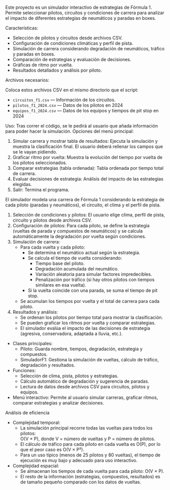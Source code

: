 Este proyecto es un simulador interactivo de estrategias de Fórmula 1. Permite seleccionar pilotos, circuitos y condiciones de carrera para analizar el impacto de diferentes estrategias de neumáticos y paradas en boxes.

Características:
- Selección de pilotos y circuitos desde archivos CSV.
- Configuración de condiciones climáticas y perfil de pista.
- Simulación de carrera considerando degradación de neumáticos, tráfico y paradas en boxes.
- Comparación de estrategias y evaluación de decisiones.
- Gráficas de ritmo por vuelta.
- Resultados detallados y análisis por piloto.

Archivos necesarios:

Coloca estos archivos CSV en el mismo directorio que el script:

- `circuitos_f1.csv` — Información de los circuitos.
- `pilotos_f1_2024.csv` — Datos de los pilotos en 2024
- `equipos_f1_2024.csv` — Datos de los equipos y tiempos de pit stop en 2024

Uso:
Tras correr el código, se le pedirá al usuario que añada información para poder hacer la simulación. 
Opciones del menú principal:
1. Simular carrera y mostrar tabla de resultados: Ejecuta la simulación y muestra la clasificación final. El usuario deberá rellenar los campos que se le vayan pidiendo. 
2. Graficar ritmo por vuelta: Muestra la evolución del tiempo por vuelta de los pilotos seleccionados. 
3. Comparar estrategias (tabla ordenada): Tabla ordenada por tiempo total de carrera.
4. Evaluar decisiones de estrategia: Análisis del impacto de las estrategias elegidas.
5. Salir: Termina el programa.

El simulador modela una carrera de Fórmula 1 considerando la estrategia de cada piloto (paradas y neumáticos), el circuito, el clima y el perfil de pista.

1. Selección de condiciones y pilotos: El usuario elige clima, perfil de pista, circuito y pilotos desde archivos CSV.
2. Configuración de pilotos: Para cada piloto, se define la estrategia (vueltas de parada y compuestos de neumáticos) y se calcula automáticamente la degradación por vuelta según condiciones.
3. Simulación de carrera:
   - Para cada vuelta y cada piloto:
     - Se determina el neumático actual según la estrategia.
     - Se calcula el tiempo de vuelta considerando:
       - Tiempo base del piloto.
       - Degradación acumulada del neumático.
       - Variación aleatoria para simular factores impredecibles.
       - Penalización por tráfico (si hay otros pilotos con tiempos similares en esa vuelta).
     - Si la vuelta coincide con una parada, se suma el tiempo de pit stop.
   - Se acumulan los tiempos por vuelta y el total de carrera para cada piloto.
4. Resultados y análisis:
   - Se ordenan los pilotos por tiempo total para mostrar la clasificación.
   - Se pueden graficar los ritmos por vuelta y comparar estrategias.
   - El simulador evalúa el impacto de las decisiones de estrategia (agresiva, conservadora, adaptada a lluvia, etc.).

- Clases principales:
  - Piloto: Guarda nombre, tiempos, degradación, estrategia y compuestos.
  - SimuladorF1: Gestiona la simulación de vueltas, cálculo de tráfico, degradación y resultados.
- Funciones:
  - Selección de clima, pista, pilotos y estrategias.
  - Cálculo automático de degradación y sugerencia de paradas.
  - Lectura de datos desde archivos CSV para circuitos, pilotos y equipos.
- Menú interactivo: Permite al usuario simular carreras, graficar ritmos, comparar estrategias y analizar decisiones.

Análisis de eficiencia
- Complejidad temporal:
  - La simulación principal recorre todas las vueltas para todos los pilotos:  
    O(V × P), donde V = número de vueltas y P = número de pilotos.
  - El cálculo de tráfico para cada piloto en cada vuelta es O(P), por lo que el peor caso es O(V × P²).
  - Para un uso típico (menos de 25 pilotos y 80 vueltas), el tiempo de ejecución es muy bajo y adecuado para uso interactivo.
- Complejidad espacial:
  - Se almacenan los tiempos de cada vuelta para cada piloto: O(V × P).
  - El resto de la información (estrategias, compuestos, resultados) es de tamaño pequeño comparado con los datos de vueltas.

